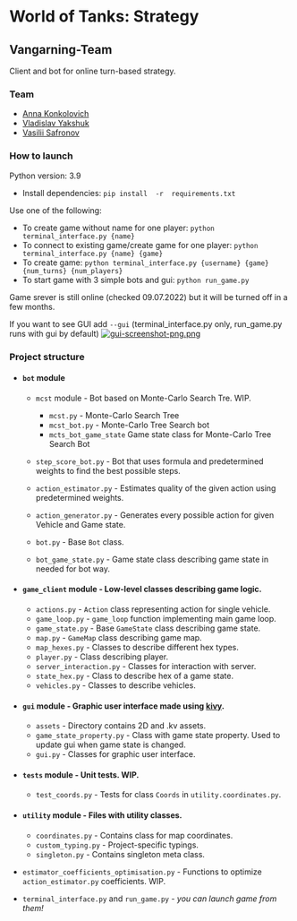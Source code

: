 # World of Tanks: Strategy
## Vangarning-Team
Client and bot for online turn-based strategy.
### Team
 - [Anna Konkolovich](https://github.com/anyakonkolovich)
 - [Vladislav Yakshuk](https://github.com/liquidgoo)
 - [Vasilii Safronov](https://github.com/VaSeWS)

### How to launch
Python version: 3.9

 - Install dependencies: `pip install  -r  requirements.txt` 

Use one of the following:
 - To create game without name for one player: `python
   terminal_interface.py {name}`
 - To connect to existing game/create game for one player: `python
   terminal_interface.py {name} {game}`
 - To create game: `python terminal_interface.py {username} {game}
   {num_turns} {num_players}`
 - To start game with 3 simple bots and gui: `python run_game.py`

Game srever is still online (checked 09.07.2022) but it will be turned off in a few months.
 
If you want to see GUI add `--gui` (terminal_interface.py only, run_game.py runs with gui by default)
[![gui-screenshot-png.png](https://i.postimg.cc/j5jrGfLk/gui-screenshot-png.png)](https://postimg.cc/jWB9fL6z)
### Project structure
- #### `bot` module
    - `mcst` module - Bot based on Monte-Carlo Search Tre. WIP.
        - `mcst.py` - Monte-Carlo Search Tree
        - `mcst_bot.py` - Monte-Carlo Tree Search bot
        - `mcts_bot_game_state` Game state class for Monte-Carlo Tree Search Bot
    
    - `step_score_bot.py` - Bot that uses formula and predetermined weights to find the best possible steps.
    - `action_estimator.py` - Estimates quality of the given action using predetermined weights.
    - `action_generator.py` - Generates every possible action for given Vehicle and Game state.
    - `bot.py` - Base `Bot` class.
    - `bot_game_state.py` - Game state class describing game state in needed for bot way.
    
- #### `game_client` module - Low-level classes describing game logic.
    - `actions.py` - `Action` class representing action for single vehicle.
    - `game_loop.py` - `game_loop` function implementing main game loop.
    - `game_state.py` - Base `GameState` class describing game state.
    - `map.py` - `GameMap` class describing game map.
    - `map_hexes.py` - Classes to describe different hex types.
    - `player.py` - Class describing player.
    - `server_interaction.py` - Classes for interaction with server.
    - `state_hex.py` - Class to describe hex of a game state.
    - `vehicles.py` - Classes to describe vehicles.
    
- #### `gui` module - Graphic user interface made using [kivy](https://kivy.org/#home).
    - `assets` - Directory contains 2D and .kv assets.
    - `game_state_property.py` - Class with game state property. Used to update gui when game state is changed.
    - `gui.py` - Classes for graphic user interface.
    
- #### `tests` module - Unit tests. WIP.
    - `test_coords.py` - Tests for class `Coords` in `utility.coordinates.py`.

- #### `utility` module - Files with utility classes.
    - `coordinates.py` - Contains class for map coordinates.
    - `custom_typing.py` - Project-specific typings.
    - `singleton.py` - Contains singleton meta class.

- `estimator_coefficients_optimisation.py` - Functions to optimize `action_estimator.py` coefficients. WIP.
- `terminal_interface.py` and `run_game.py` - *you can launch game from them!*
